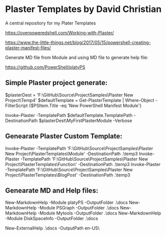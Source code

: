 # Plaster Templates by David Christian

A central repository for my Plater Templates

https://overpoweredshell.com/Working-with-Plaster/

https://www.the-little-things.net/blog/2017/05/15/powershell-creating-plaster-manifest-files/

Generate MD file from Module and using MD file to generate help file:

https://github.com/PowerShell/platyPS


Simple Plaster project generate:
--

$plasterDest = 'F:\GitHub\Source\ProjectSamples\Plaster New Project\Temp4'
$defaultTemplate = Get-PlasterTemplate | 
    Where-Object -FilterScript {$PSItem.Title -eq 'New PowerShell Manifest Module'}

Invoke-Plaster -TemplatePath $defaultTemplate.TemplatePath -DestinationPath $plasterDest\MyFirstPlasterModule  -Verbose 

Genearate Plaster Custom Template:
---

Invoke-Plaster -TemplatePath 'F:\GitHub\Source\ProjectSamples\Plaster New Project\PlasterTemplates\Module' -DestinationPath .\temp3
Invoke-Plaster -TemplatePath 'F:\GitHub\Source\ProjectSamples\Plaster New Project\PlasterTemplates\Function' -DestinationPath .\temp3
Invoke-Plaster -TemplatePath 'F:\GitHub\Source\ProjectSamples\Plaster New Project\PlasterTemplates\BlogPost' -DestinationPath .\temp3

Genearate MD and Help files:
--

New-MarkdownHelp -Module platyPS -OutputFolder .\docs
New-MarkdownHelp -Module PSGraph -OutputFolder .\docs
New-MarkdownHelp -Module Mytools -OutputFolder .\docs
New-MarkdownHelp -Module DiskSpaceInfo -OutputFolder .\docs

New-ExternalHelp .\docs -OutputPath en-US\
